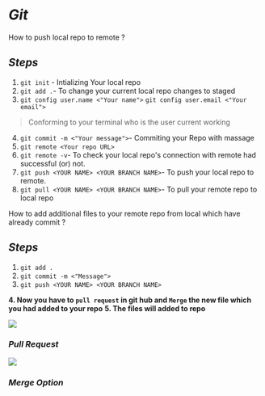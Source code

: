 # *Git*

How to push local repo to remote ?

## *Steps*

1. `git init` - Intializing Your local repo
2. `git add .`- To change your current local repo changes to staged
3. `git config user.name <"Your name">`
    `git config user.email <"Your email">`
> Conforming to your terminal who is the user current working 
4. `git commit -m <"Your message">`- Commiting your Repo with massage
5. `git remote <Your repo URL>` 
6. `git remote -v`- To check your local repo's connection with remote had successful (or) not.
7. `git push <YOUR NAME> <YOUR BRANCH NAME>`- To push your local repo to remote.
8. `git pull <YOUR NAME> <YOUR BRANCH NAME>`- To pull your remote repo to local repo

How to add additional files to your remote repo from local which have already commit ?

## *Steps*

1. `git add .`
2. `git commit -m <"Message">`
3. `git push <YOUR NAME> <YOUR BRANCH NAME>`

**4. Now you have to `pull request` in git hub and `Merge` the  new file which you had added to your repo**
**5. The files will added to repo**

![](https://www.earthdatascience.org/images/earth-analytics/git-version-control/github-create-new-pull-request.png)

### *Pull Request*

![](https://embed-ssl.wistia.com/deliveries/02698a12184c77a2137fd9265001c2daa86d943f.jpg?image_crop_resized=640x360)

### *Merge Option*


  